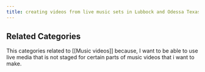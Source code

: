 ```yaml
---
title: creating videos from live music sets in Lubbock and Odessa Texas by using Cap Cut software and other editing tools
---
```


## Related Categories

This categories related to [[Music videos]] because, I want to be able to use live media that is not staged for certain parts of music videos that i want to make. 
